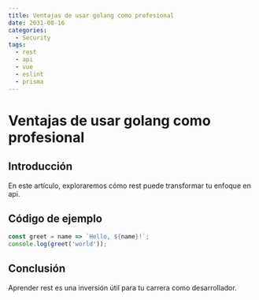 ```yaml
---
title: Ventajas de usar golang como profesional
date: 2031-08-16
categories:
  - Security
tags:
  - rest
  - api
  - vue
  - eslint
  - prisma
---
```


# Ventajas de usar golang como profesional

## Introducción

En este artículo, exploraremos cómo rest puede transformar tu enfoque en api.

## Código de ejemplo

```javascript
const greet = name => `Hello, ${name}!`;
console.log(greet('world'));
```

## Conclusión

Aprender rest es una inversión útil para tu carrera como desarrollador.